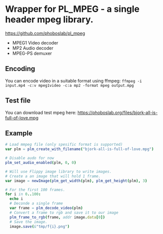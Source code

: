 # Wrapper for PL_MPEG - a single header mpeg library.

https://github.com/phoboslab/pl_mpeg

* MPEG1 Video decoder
* MP2 Audio decoder
* MPEG-PS demuxer

## Encoding

You can encode video in a suitable format using ffmpeg:
`ffmpeg -i input.mp4 -c:v mpeg1video -c:a mp2 -format mpeg output.mpg`

## Test file

You can download test mpeg here: https://phoboslab.org/files/bjork-all-is-full-of-love.mpg

## Example

```nim
# Load mmpeg file (only spesific format is supported)
var plm = plm_create_with_filename("bjork-all-is-full-of-love.mpg")

# Disable audo for now
plm_set_audio_enabled(plm, 0, 0)

# Will use Flippy image library to write images.
# Create a an image that will hold 1 frame.
var image = newImage(plm_get_width(plm), plm_get_height(plm), 3)

# For the first 100 frames.
for i in 0..100:
  echo i
  # Deconde a single frame
  var frame = plm_decode_video(plm)
  # Convert a frame to rgb and save it to our image
  plm_frame_to_rgb(frame, addr image.data[0])
  # Save the image.
  image.save(&"tmp/f{i}.png")
```